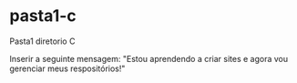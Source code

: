 # pasta1-c
 Pasta1 diretorio C

Inserir a seguinte mensagem:
"Estou aprendendo a criar sites e agora vou gerenciar meus respositórios!"